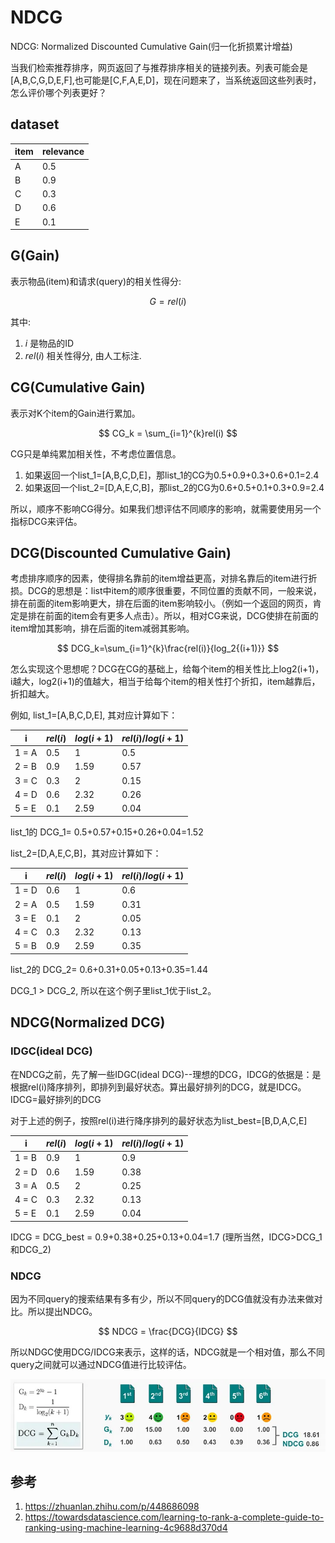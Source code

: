 # NDCG

NDCG: Normalized Discounted Cumulative Gain(归一化折损累计增益)

当我们检索推荐排序，网页返回了与推荐排序相关的链接列表。列表可能会是[A,B,C,G,D,E,F],也可能是[C,F,A,E,D]，现在问题来了，当系统返回这些列表时，怎么评价哪个列表更好？

## dataset

item|relevance
--|--
A|0.5
B|0.9
C|0.3
D|0.6
E|0.1

## G(Gain)

表示物品(item)和请求(query)的相关性得分:


$$ G = rel(i) $$

其中:
1. $i$ 是物品的ID
2. $rel(i)$ 相关性得分, 由人工标注.


## CG(Cumulative Gain)

表示对K个item的Gain进行累加。

$$ CG_k = \sum_{i=1}^{k}rel(i) $$

CG只是单纯累加相关性，不考虑位置信息。

1. 如果返回一个list_1=[A,B,C,D,E]，那list_1的CG为0.5+0.9+0.3+0.6+0.1=2.4
2. 如果返回一个list_2=[D,A,E,C,B]，那list_2的CG为0.6+0.5+0.1+0.3+0.9=2.4

所以，顺序不影响CG得分。如果我们想评估不同顺序的影响，就需要使用另一个指标DCG来评估。

## DCG(Discounted Cumulative Gain)

考虑排序顺序的因素，使得排名靠前的item增益更高，对排名靠后的item进行折损。DCG的思想是：list中item的顺序很重要，不同位置的贡献不同，一般来说，排在前面的item影响更大，排在后面的item影响较小。（例如一个返回的网页，肯定是排在前面的item会有更多人点击）。所以，相对CG来说，DCG使排在前面的item增加其影响，排在后面的item减弱其影响。

$$ DCG_k=\sum_{i=1}^{k}\frac{rel(i)}{log_2{(i+1)}} $$




怎么实现这个思想呢？DCG在CG的基础上，给每个item的相关性比上log2(i+1)，i越大，log2(i+1)的值越大，相当于给每个item的相关性打个折扣，item越靠后，折扣越大。

例如, list_1=[A,B,C,D,E], 其对应计算如下：

i|$rel(i)$|$log(i+1)$|$rel(i)/log(i+1)$
--|--|--|--
1 = A|0.5|1|0.5
2 = B|0.9|1.59|0.57
3 = C|0.3|2|0.15
4 = D|0.6|2.32|0.26
5 = E|0.1|2.59|0.04

list_1的 DCG_1= 0.5+0.57+0.15+0.26+0.04=1.52


list_2=[D,A,E,C,B]，其对应计算如下：

i|$rel(i)$|$log(i+1)$|$rel(i)/log(i+1)$
--|--|--|--
1 = D|0.6|1|0.6
2 = A|0.5|1.59|0.31
3 = E|0.1|2|0.05
4 = C|0.3|2.32|0.13
5 = B|0.9|2.59|0.35

list_2的 DCG_2= 0.6+0.31+0.05+0.13+0.35=1.44

DCG_1 > DCG_2, 所以在这个例子里list_1优于list_2。



## NDCG(Normalized DCG)

### IDGC(ideal DCG)

在NDCG之前，先了解一些IDGC(ideal DCG)--理想的DCG，IDCG的依据是：是根据rel(i)降序排列，即排列到最好状态。算出最好排列的DCG，就是IDCG。IDCG=最好排列的DCG

对于上述的例子，按照rel(i)进行降序排列的最好状态为list_best=[B,D,A,C,E]

i|$rel(i)$|$log(i+1)$|$rel(i)/log(i+1)$
--|--|--|--
1 = B|0.9|1|0.9
2 = D|0.6|1.59|0.38
3 = A|0.5|2|0.25
4 = C|0.3|2.32|0.13
5 = E|0.1|2.59|0.04



IDCG = DCG_best = 0.9+0.38+0.25+0.13+0.04=1.7 (理所当然，IDCG>DCG_1和DCG_2)


### NDCG

因为不同query的搜索结果有多有少，所以不同query的DCG值就没有办法来做对比。所以提出NDCG。

$$ NDCG = \frac{DCG}{IDCG}  $$

所以NDGC使用DCG/IDCG来表示，这样的话，NDCG就是一个相对值，那么不同query之间就可以通过NDCG值进行比较评估。

![alt text](./NDCG/1.png)

## 参考

1. https://zhuanlan.zhihu.com/p/448686098
2. https://towardsdatascience.com/learning-to-rank-a-complete-guide-to-ranking-using-machine-learning-4c9688d370d4